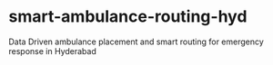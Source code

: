 # smart-ambulance-routing-hyd
Data Driven ambulance placement and smart routing for emergency response in Hyderabad
